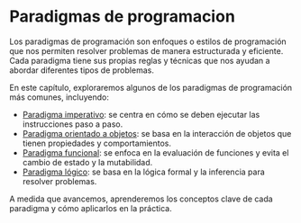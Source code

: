 # Paradigmas de programacion

Los paradigmas de programación son enfoques o estilos de programación que nos permiten resolver problemas de manera estructurada y eficiente. Cada paradigma tiene sus propias reglas y técnicas que nos ayudan a abordar diferentes tipos de problemas.

En este capítulo, exploraremos algunos de los paradigmas de programación más comunes, incluyendo:

- [Paradigma imperativo](./structured-programming.md): se centra en cómo se deben ejecutar las instrucciones paso a paso.
- [Paradigma orientado a objetos](./object-oriented.md): se basa en la interacción de objetos que tienen propiedades y comportamientos.
- [Paradigma funcional](./functional.md): se enfoca en la evaluación de funciones y evita el cambio de estado y la mutabilidad.
- [Paradigma lógico](./logical.md): se basa en la lógica formal y la inferencia para resolver problemas.

A medida que avancemos, aprenderemos los conceptos clave de cada paradigma y cómo aplicarlos en la práctica.